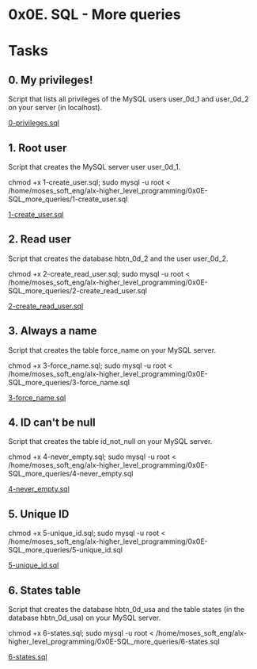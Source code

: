 # 0x0E. SQL - More queries 

# Tasks
## 0. My privileges!
Script that lists all privileges of the MySQL users user_0d_1 and user_0d_2 on your server (in localhost).

[0-privileges.sql](0-privileges.sql)



## 1. Root user
Script that creates the MySQL server user user_0d_1.

chmod +x 1-create_user.sql; 
sudo mysql -u root < /home/moses_soft_eng/alx-higher_level_programming/0x0E-SQL_more_queries/1-create_user.sql

[1-create_user.sql](1-create_user.sql)

## 2. Read user 
Script that creates the database hbtn_0d_2 and the user user_0d_2.

chmod +x 2-create_read_user.sql; 
sudo mysql -u root < /home/moses_soft_eng/alx-higher_level_programming/0x0E-SQL_more_queries/2-create_read_user.sql

[2-create_read_user.sql](2-create_read_user.sql)

## 3. Always a name
Script that creates the table force_name on your MySQL server.

chmod +x 3-force_name.sql; 
sudo mysql -u root < /home/moses_soft_eng/alx-higher_level_programming/0x0E-SQL_more_queries/3-force_name.sql

[3-force_name.sql](3-force_name.sql)

## 4. ID can't be null 
Script that creates the table id_not_null on your MySQL server.

chmod +x 4-never_empty.sql; 
sudo mysql -u root < /home/moses_soft_eng/alx-higher_level_programming/0x0E-SQL_more_queries/4-never_empty.sql

[4-never_empty.sql](4-never_empty.sql)

## 5. Unique ID 

chmod +x 5-unique_id.sql; 
sudo mysql -u root < /home/moses_soft_eng/alx-higher_level_programming/0x0E-SQL_more_queries/5-unique_id.sql

[5-unique_id.sql](5-unique_id.sql)

## 6. States table
Script that creates the database hbtn_0d_usa and the table states (in the database hbtn_0d_usa) on your MySQL server.

chmod +x 6-states.sql; 
sudo mysql -u root < /home/moses_soft_eng/alx-higher_level_programming/0x0E-SQL_more_queries/6-states.sql

[6-states.sql](6-states.sql)

